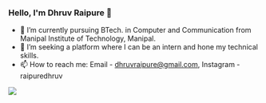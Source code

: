 ### Hello, I'm Dhruv Raipure 👋
- 🌱 I’m currently pursuing BTech. in Computer and Communication from Manipal Institute of Technology, Manipal.
- 🤔 I’m seeking a platform where I can be an intern and hone my technical
skills.
- 📫 How to reach me: Email - dhruvraipure@gmail.com, Instagram - raipuredhruv

<img src="https://github-readme-stats.vercel.app/api?username=DhruvRaipure&&show_icons=true&title_color=ffffff&icon_color=bb2acf&text_color=daf7dc&bg_color=151515" />
